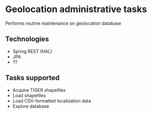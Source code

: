 # Geolocation administrative tasks

Performs routine maintenance on geolocation database

## Technologies

- Spring REST (HAL)
- JPA
- ??

## Tasks supported

- Acquire TIGER shapefiles
- Load shapefiles
- Load CSV-formatted localization data
- Explore database